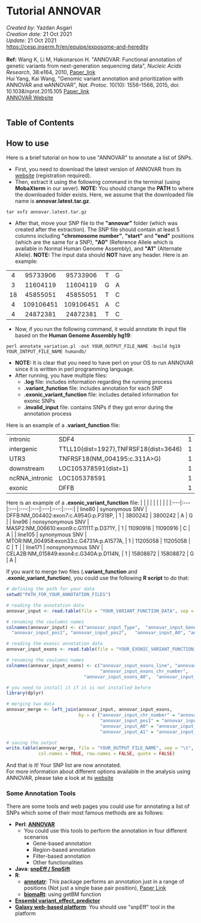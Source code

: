 # Tutorial ANNOVAR
*Created by:* Yazdan Asgari<br>
*Creation date:* 21 Oct 2021<br>
*Update:* 21 Oct 2021<br>
https://cesp.inserm.fr/en/equipe/exposome-and-heredity
<br>
<br>
**Ref:** Wang K, Li M, Hakonarson H. "ANNOVAR: Functional annotation of genetic variants from next-generation sequencing data", *Nucleic Acids Research*, 38:e164, 2010, [Paper_link](https://pubmed.ncbi.nlm.nih.gov/20601685/)<br>
Hui Yang, Kai Wang, "Genomic variant annotation and prioritization with ANNOVAR and wANNOVAR", *Nat. Protoc.* 10(10): 1556–1566, 2015, doi: 10.1038/nprot.2015.105
[Paper_link](https://pubmed.ncbi.nlm.nih.gov/26379229/)
<br>
[ANNOVAR Website](https://annovar.openbioinformatics.org/en/latest/)
<br>
<br>
## Table of Contents

## How to use
Here is a brief tutorial on how to use "ANNOVAR" to annotate a list of SNPs.
<br>
- First, you need to download the latest version of ANNOVAR from its [website](https://annovar.openbioinformatics.org/en/latest/user-guide/download/) (registration required).<br>
- Then, extract it using the following command in the terminal (using **MobaXterm** in our sever). **NOTE:** You should change the **PATH** to where the downloaded folder exists. Here, we assume that the downloaded file name is **annovar.latest.tar.gz**.
```
tar xvfz annovar.latest.tar.gz
```
- After that, move your SNP file to the **"annovar"** folder (which was created after the extraction).
The SNP file should contain at least 5 columns including **"chromosome number"**, **"start"** and **"end"** positions (which are the same for a SNP), **"A0"** (Reference Allele which is available in Normal Human Genome Assembly), and **"A1"** (Alternate Allele). **NOTE:** The input data should **NOT** have any header. Here is an example:

|  |  |  |  |  | 
|:---:|:---:|:---:|:---:|:---:|  
| 4	| 95733906	| 95733906	| T	| G |
| 3	| 11604119	| 11604119	| G	| A |
| 18	| 45855051	| 45855051	| T	| C |
| 4	| 109106451	| 109106451	| A	| C |
| 4	| 24872381	| 24872381	| T	| C |

- Now, if you run the following command, it would annotate th input file based on the **Human Genome Assembly hg19**: 
```
perl annotate_variation.pl -out YOUR_OUTPUT_FILE_NAME -build hg19 YOUR_INTPUT_FILE_NAME humandb/
```
- **NOTE:** It is clear that you need to have perl on your OS to run ANNOVAR since it is written in perl programming language.
- After running, you have multiple files:
  - **.log** file: includes information regarding the running process
  - **.variant_function** file: includes annotation for each SNP
  - **.exonic_variant_function** file: includes detailed information for exonic SNPs
  - **.invalid_input** file: contains SNPs if they got error during the annotation process

Here is an example of a **.variant_function** file:

|  |  |  |  |  |  |  |
|:---|:---|:---:|:---|:---:|:---:|:---:| 
| intronic	| SDF4	| 1	| 1156131	| 1156131	| T	| C |
| intergenic	| TTLL10(dist=1927),TNFRSF18(dist=3646)	| 1	| 1135242	| 1135242	| A	| C |
| UTR3	| TNFRSF18(NM_004195:c.311A>G)	| 1	| 1138913	| 1138913	| T | C |
| downstream	| LOC105378591(dist=1)	| 1	| 1980639	| 1980639	| G	| A |
| ncRNA_intronic	| LOC105378591	| 1	| 1981118	| 1981118	| A	| C |
| exonic	| DFFB	| 1	| 3800242	| 3800242	| A |	G |

Here is an example of a **.exonic_variant_function** file:
|  |  |  |  |  |  |  |  |
|:---|:---|:---|:---:|:---|:---|:---:|:---:| 
| line80	| synonymous SNV	| DFFB:NM_004402:exon7:c.A954G:p.P318P,	| 1	| 3800242	| 3800242	| A	| G |
| line96	| nonsynonymous SNV	| MASP2:NM_006610:exon9:c.G1111T:p.D371Y,	| 1	| 11090916	| 11090916	| C	| A |
| line105	| synonymous SNV	| MTOR:NM_004958:exon33:c.G4731A:p.A1577A,	| 1	| 11205058	| 11205058	| C	| T |
| line171	| nonsynonymous SNV	| CELA2B:NM_015849:exon4:c.G340A:p.D114N,	| 1	| 15808872	| 15808872	| G	| A |

If you want to merge two files (**.variant_function** and **.exonic_variant_function**), you could use the following **R script** to do that:
```r
# defining the path for your data
setwd("PATH_FOR_YOUR_ANNOTATION_FILES")

# reading the annotation data
annovar_input <- read.table(file = "YOUR_VARIANT_FUNCTION_DATA", sep = "")

# renaming the coulumns names
colnames(annovar_input) <- c("annovar_input_Type",	"annovar_input_Gene",	"annovar_input_chr_number",	
  "annovar_input_pos1",	"annovar_input_pos2",	"annovar_input_A0",	"annovar_input_A1")

# reading the exonic annotation data
annovar_input_exons <- read.table(file = "YOUR_EXONIC_VARIANT_FUNCTION_DATA", sep = "\t")

# renaming the coulumns names
colnames(annovar_input_exons) <- c("annovar_input_exons_line", "annovar_input_exons_Type",	"annovar_input_exons_Gene",	
                                   "annovar_input_exons_chr_number",	"annovar_input_exons_pos1",	"annovar_input_exons_pos2",	
                             "annovar_input_exons_A0",	"annovar_input_exons_A1")

# you need to install it if it is not installed before
library(dplyr)

# merging two data 
annovar_merge <- left_join(annovar_input, annovar_input_exons, 
                           by = c ("annovar_input_chr_number" = "annovar_input_exons_chr_number",
                                   "annovar_input_pos1" = "annovar_input_exons_pos1",
                                   "annovar_input_A0" = "annovar_input_exons_A0",
                                   "annovar_input_A1" = "annovar_input_exons_A1"))

# saving the output
write.table(annovar_merge, file = "YOUR_OUTPUT_FILE_NAME", sep = "\t",
            col.names = TRUE, row.names = FALSE, quote = FALSE)
```

And that is it! Your SNP list are now annotated.<br>
For more information about different options available in the analysis using ANNOVAR, please take a look at its [website](https://annovar.openbioinformatics.org/en/latest/user-guide/startup/)
### Some Annotation Tools 
There are some tools and web pages you could use for annotating a list of SNPs which some of their most famous methods are as follows:
- **Perl**: [**ANNOVAR**](https://annovar.openbioinformatics.org/en/latest/)
  - You could use this tools to perform the annotation in four different scenarios
     - Gene-based annotation
     - Region-based annotation
     - Filter-based annotation
     - Other functionalities
- **Java**: [**snpEff / SnpSift**](http://pcingola.github.io/SnpEff/)
- **R**: 
  - [**annotatr**](https://bioconductor.org/packages/release/bioc/html/annotatr.html): This package performs an annotation just in a range of positions (Not just a single base pair position), [Paper Link](https://www.ncbi.nlm.nih.gov/pmc/articles/PMC5860117/)
  - [**biomaRt**](https://bioconductor.org/packages/release/bioc/vignettes/biomaRt/inst/doc/accessing_ensembl.html): using getBM function
- [**Ensembl variant_effect_predictor**](https://www.ensembl.org/info/docs/tools/vep/index.html)
- [**Galaxy web-based platform**](https://usegalaxy.org/): You should use "snpEff" tool in the platform
